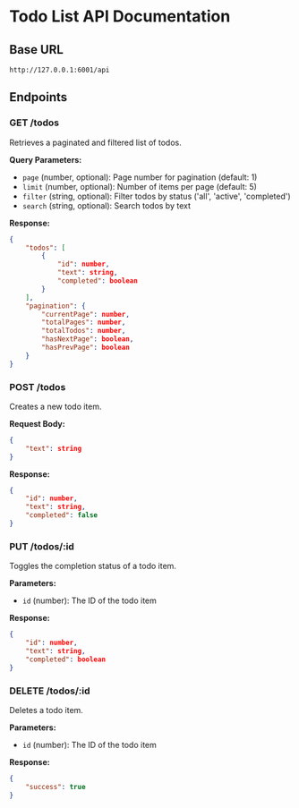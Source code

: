 # Todo List API Documentation

## Base URL
`http://127.0.0.1:6001/api`

## Endpoints

### GET /todos
Retrieves a paginated and filtered list of todos.

**Query Parameters:**
- `page` (number, optional): Page number for pagination (default: 1)
- `limit` (number, optional): Number of items per page (default: 5)
- `filter` (string, optional): Filter todos by status ('all', 'active', 'completed')
- `search` (string, optional): Search todos by text

**Response:**
```json
{
    "todos": [
        {
            "id": number,
            "text": string,
            "completed": boolean
        }
    ],
    "pagination": {
        "currentPage": number,
        "totalPages": number,
        "totalTodos": number,
        "hasNextPage": boolean,
        "hasPrevPage": boolean
    }
}
```

### POST /todos
Creates a new todo item.

**Request Body:**
```json
{
    "text": string
}
```

**Response:**
```json
{
    "id": number,
    "text": string,
    "completed": false
}
```

### PUT /todos/:id
Toggles the completion status of a todo item.

**Parameters:**
- `id` (number): The ID of the todo item

**Response:**
```json
{
    "id": number,
    "text": string,
    "completed": boolean
}
```

### DELETE /todos/:id
Deletes a todo item.

**Parameters:**
- `id` (number): The ID of the todo item

**Response:**
```json
{
    "success": true
}